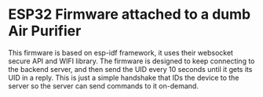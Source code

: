 # ESP32 Firmware attached to a dumb Air Purifier

This firmware is based on esp-idf framework, it uses their websocket secure API and WIFI library. The firmware is designed to keep connecting to the backend server, and then send the UID every 10 seconds until it gets its UID in a reply. This is just a simple handshake that IDs the device to the server so the server can send commands to it on-demand.
